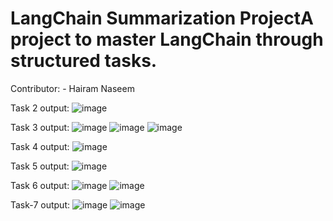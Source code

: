 # LangChain Summarization ProjectA project to master LangChain through structured tasks. 
Contributor: - Hairam Naseem

Task 2 output:
![image](https://github.com/user-attachments/assets/2b533e2f-bfef-46a3-a7ce-7b5e752bea47)

Task 3 output:
![image](https://github.com/user-attachments/assets/960abdfe-bcbb-4b40-b8d2-42530751b3ec)
![image](https://github.com/user-attachments/assets/c32bfd3e-56d9-4023-84eb-6062a4d18cb9)
![image](https://github.com/user-attachments/assets/9de848e8-f2a9-4a31-a275-8ca1239d3b5e)

Task 4 output:
![image](https://github.com/user-attachments/assets/c0eeed2c-75d2-477b-8e2d-48c38cdfcada)

Task 5 output:
![image](https://github.com/user-attachments/assets/30ca2338-c1ef-43c6-acc6-1251c90996d4)

Task 6 output:
![image](https://github.com/user-attachments/assets/1404e72e-447f-4543-9e1f-89353103f97e)
![image](https://github.com/user-attachments/assets/4f6ef549-fe10-4d47-a0da-b0213a46ed23)

Task-7 output:
![image](https://github.com/user-attachments/assets/0876bae1-49c3-4de5-95f3-7aac97eb148d)
![image](https://github.com/user-attachments/assets/c8e1a41e-15fc-4c5e-9df2-0cfd06e957e8)


